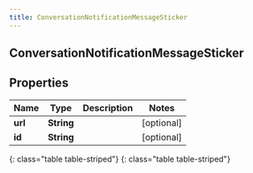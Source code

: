```yaml
---
title: ConversationNotificationMessageSticker
---
```

## ConversationNotificationMessageSticker


## Properties

| Name | Type | Description | Notes |
| ------------ | ------------- | ------------- | ------------- |
| **url** | **String** |  |  [optional] |
| **id** | **String** |  |  [optional] |
{: class="table table-striped"}
{: class="table table-striped"}


